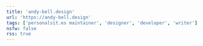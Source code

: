 ```yaml
---
title: 'andy-bell.design'
url: 'https://andy-bell.design'
tags: ['personalsit.es maintainer', 'designer', 'developer', 'writer']
nsfw: false
rss: true
---
```

